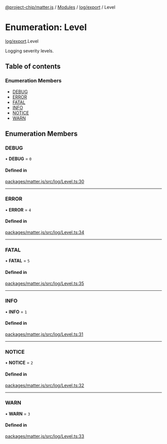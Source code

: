 [@project-chip/matter.js](../README.md) / [Modules](../modules.md) / [log/export](../modules/log_export.md) / Level

# Enumeration: Level

[log/export](../modules/log_export.md).Level

Logging severity levels.

## Table of contents

### Enumeration Members

- [DEBUG](log_export.Level.md#debug)
- [ERROR](log_export.Level.md#error)
- [FATAL](log_export.Level.md#fatal)
- [INFO](log_export.Level.md#info)
- [NOTICE](log_export.Level.md#notice)
- [WARN](log_export.Level.md#warn)

## Enumeration Members

### DEBUG

• **DEBUG** = ``0``

#### Defined in

[packages/matter.js/src/log/Level.ts:30](https://github.com/project-chip/matter.js/blob/2d9f2165d2672864fda3496a6d0d5f93597f82c6/packages/matter.js/src/log/Level.ts#L30)

___

### ERROR

• **ERROR** = ``4``

#### Defined in

[packages/matter.js/src/log/Level.ts:34](https://github.com/project-chip/matter.js/blob/2d9f2165d2672864fda3496a6d0d5f93597f82c6/packages/matter.js/src/log/Level.ts#L34)

___

### FATAL

• **FATAL** = ``5``

#### Defined in

[packages/matter.js/src/log/Level.ts:35](https://github.com/project-chip/matter.js/blob/2d9f2165d2672864fda3496a6d0d5f93597f82c6/packages/matter.js/src/log/Level.ts#L35)

___

### INFO

• **INFO** = ``1``

#### Defined in

[packages/matter.js/src/log/Level.ts:31](https://github.com/project-chip/matter.js/blob/2d9f2165d2672864fda3496a6d0d5f93597f82c6/packages/matter.js/src/log/Level.ts#L31)

___

### NOTICE

• **NOTICE** = ``2``

#### Defined in

[packages/matter.js/src/log/Level.ts:32](https://github.com/project-chip/matter.js/blob/2d9f2165d2672864fda3496a6d0d5f93597f82c6/packages/matter.js/src/log/Level.ts#L32)

___

### WARN

• **WARN** = ``3``

#### Defined in

[packages/matter.js/src/log/Level.ts:33](https://github.com/project-chip/matter.js/blob/2d9f2165d2672864fda3496a6d0d5f93597f82c6/packages/matter.js/src/log/Level.ts#L33)
